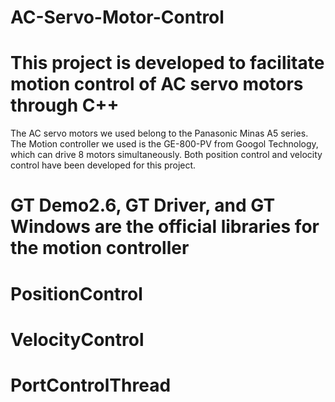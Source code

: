# AC-Servo-Motor-Control
# This project is developed to facilitate motion control of AC servo motors through C++

The AC servo motors we used belong to the Panasonic Minas A5 series. 
The Motion controller we used is the GE-800-PV from Googol Technology, which can drive 8 motors simultaneously. 
Both position control and velocity control have been developed for this project.

# GT Demo2.6, GT Driver, and GT Windows are the official libraries for the motion controller
# PositionControl
# VelocityControl
# PortControlThread
